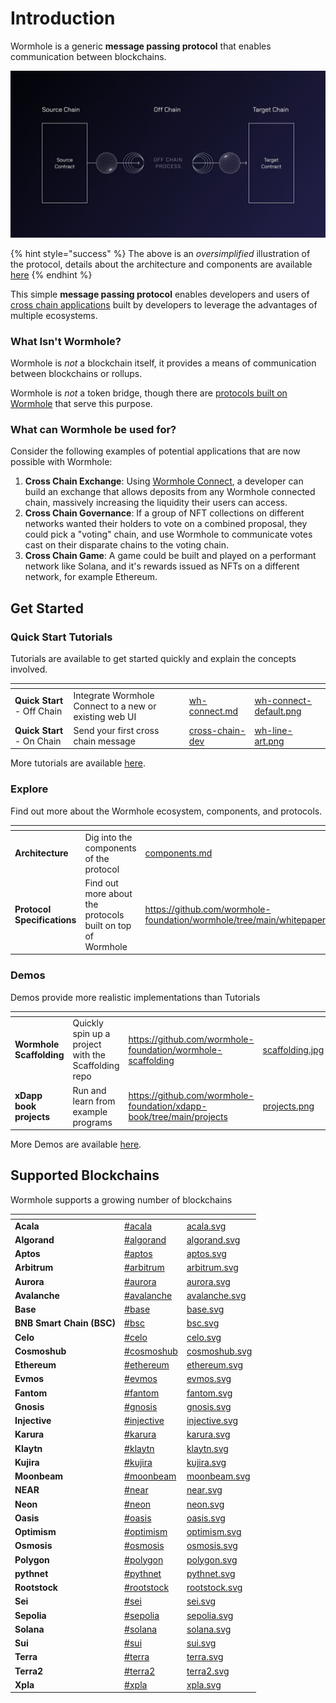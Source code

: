 # Introduction

Wormhole is a generic **message passing protocol** that enables communication between blockchains.

![Overview](.gitbook/assets/oversimplified.jpg)

{% hint style="success" %}
The above is an _oversimplified_ illustration of the protocol, details about the architecture and components are available [here](explore-wormhole/components.md)
{% endhint %}

This simple **message passing protocol** enables developers and users of [cross chain applications](reference/glossary.md#xdapps) built by developers to leverage the advantages of multiple ecosystems.

### What Isn't Wormhole?

Wormhole is _not_ a blockchain itself, it provides a means of communication between blockchains or rollups.

Wormhole is _not_ a token bridge, though there are [protocols built on Wormhole](https://www.portalbridge.com/#/transfer) that serve this purpose.

### What can Wormhole be used for?

Consider the following examples of potential applications that are now possible with Wormhole:

1. **Cross Chain Exchange**: Using [Wormhole Connect](quick-start/wh-connect.md), a developer can build an exchange that allows deposits from any Wormhole connected chain, massively increasing the liquidity their users can access.
2. **Cross Chain Governance**: If a group of NFT collections on different networks wanted their holders to vote on a combined proposal, they could pick a "voting" chain, and use Wormhole to communicate votes cast on their disparate chains to the voting chain.
3. **Cross Chain Game**: A game could be built and played on a performant network like Solana, and it's rewards issued as NFTs on a different network, for example Ethereum.

## Get Started

### Quick Start Tutorials

Tutorials are available to get started quickly and explain the concepts involved.

<table data-card-size="large" data-view="cards" data-full-width="false"><thead><tr><th></th><th></th><th data-hidden data-card-target data-type="content-ref"></th><th data-hidden data-card-cover data-type="files"></th></tr></thead><tbody><tr><td><strong>Quick Start</strong> - Off Chain</td><td>Integrate Wormhole Connect to a new or existing web UI</td><td><a href="quick-start/wh-connect.md">wh-connect.md</a></td><td><a href=".gitbook/assets/wh-connect-default.png">wh-connect-default.png</a></td></tr><tr><td><strong>Quick Start</strong> - On Chain</td><td>Send your first cross chain message</td><td><a href="quick-start/cross-chain-dev/">cross-chain-dev</a></td><td><a href=".gitbook/assets/wh-line-art.png">wh-line-art.png</a></td></tr></tbody></table>

More tutorials are available [here](quick-start/tutorials/).

### Explore

Find out more about the Wormhole ecosystem, components, and protocols.

<table data-card-size="large" data-view="cards" data-full-width="false"><thead><tr><th></th><th></th><th data-hidden data-card-target data-type="content-ref"></th><th data-hidden data-card-cover data-type="files"></th></tr></thead><tbody><tr><td><strong>Architecture</strong></td><td>Dig into the components of the protocol</td><td><a href="explore-wormhole/components.md">components.md</a></td><td><a href=".gitbook/assets/detailed-flow.jpg">detailed-flow.jpg</a></td></tr><tr><td><strong>Protocol Specifications</strong></td><td>Find out more about the protocols built on top of Wormhole</td><td><a href="https://github.com/wormhole-foundation/wormhole/tree/main/whitepapers">https://github.com/wormhole-foundation/wormhole/tree/main/whitepapers</a></td><td><a href=".gitbook/assets/protocols.png">protocols.png</a></td></tr></tbody></table>

### Demos

Demos provide more realistic implementations than Tutorials

<table data-card-size="large" data-view="cards" data-full-width="false"><thead><tr><th></th><th></th><th data-hidden data-card-target data-type="content-ref"></th><th data-hidden data-card-cover data-type="files"></th></tr></thead><tbody><tr><td><strong>Wormhole Scaffolding</strong></td><td>Quickly spin up a project with the Scaffolding repo</td><td><a href="https://github.com/wormhole-foundation/wormhole-scaffolding">https://github.com/wormhole-foundation/wormhole-scaffolding</a></td><td><a href=".gitbook/assets/scaffolding.jpg">scaffolding.jpg</a></td></tr><tr><td><strong>xDapp book projects</strong></td><td>Run and learn from example programs</td><td><a href="https://github.com/wormhole-foundation/xdapp-book/tree/main/projects">https://github.com/wormhole-foundation/xdapp-book/tree/main/projects</a></td><td><a href=".gitbook/assets/projects.png">projects.png</a></td></tr></tbody></table>

More Demos are available [here](quick-start/demos.md).

## Supported Blockchains

Wormhole supports a growing number of blockchains

<table data-view="cards" data-full-width="false"><thead><tr><th></th><th data-hidden data-card-target data-type="content-ref"></th><th data-hidden data-card-cover data-type="files"></th></tr></thead><tbody><tr><td><strong>Acala</strong></td><td><a href="blockchain-environments/evm/#acala">#acala</a></td><td><a href=".gitbook/assets/acala.svg">acala.svg</a></td></tr><tr><td><strong>Algorand</strong></td><td><a href="blockchain-environments/algorand.md#algorand">#algorand</a></td><td><a href=".gitbook/assets/algorand.svg">algorand.svg</a></td></tr><tr><td><strong>Aptos</strong></td><td><a href="blockchain-environments/aptos.md#aptos">#aptos</a></td><td><a href=".gitbook/assets/aptos.svg">aptos.svg</a></td></tr><tr><td><strong>Arbitrum</strong></td><td><a href="blockchain-environments/evm/#arbitrum">#arbitrum</a></td><td><a href=".gitbook/assets/arbitrum.svg">arbitrum.svg</a></td></tr><tr><td><strong>Aurora</strong></td><td><a href="blockchain-environments/evm/#aurora">#aurora</a></td><td><a href=".gitbook/assets/aurora.svg">aurora.svg</a></td></tr><tr><td><strong>Avalanche</strong></td><td><a href="blockchain-environments/evm/#avalanche">#avalanche</a></td><td><a href=".gitbook/assets/avalanche.svg">avalanche.svg</a></td></tr><tr><td><strong>Base</strong></td><td><a href="blockchain-environments/evm/#base">#base</a></td><td><a href=".gitbook/assets/base.svg">base.svg</a></td></tr><tr><td><strong>BNB Smart Chain (BSC)</strong></td><td><a href="blockchain-environments/evm/#bsc">#bsc</a></td><td><a href=".gitbook/assets/bsc.svg">bsc.svg</a></td></tr><tr><td><strong>Celo</strong></td><td><a href="blockchain-environments/evm/#celo">#celo</a></td><td><a href=".gitbook/assets/celo.svg">celo.svg</a></td></tr><tr><td><strong>Cosmoshub</strong></td><td><a href="blockchain-environments/cosmwasm.md#cosmoshub">#cosmoshub</a></td><td><a href=".gitbook/assets/cosmoshub.svg">cosmoshub.svg</a></td></tr><tr><td><strong>Ethereum</strong></td><td><a href="blockchain-environments/evm/#ethereum">#ethereum</a></td><td><a href=".gitbook/assets/ethereum.svg">ethereum.svg</a></td></tr><tr><td><strong>Evmos</strong></td><td><a href="blockchain-environments/cosmwasm.md#evmos">#evmos</a></td><td><a href=".gitbook/assets/evmos.svg">evmos.svg</a></td></tr><tr><td><strong>Fantom</strong></td><td><a href="blockchain-environments/evm/#fantom">#fantom</a></td><td><a href=".gitbook/assets/fantom.svg">fantom.svg</a></td></tr><tr><td><strong>Gnosis</strong></td><td><a href="blockchain-environments/evm/#gnosis">#gnosis</a></td><td><a href=".gitbook/assets/gnosis.svg">gnosis.svg</a></td></tr><tr><td><strong>Injective</strong></td><td><a href="blockchain-environments/cosmwasm.md#injective">#injective</a></td><td><a href=".gitbook/assets/injective.svg">injective.svg</a></td></tr><tr><td><strong>Karura</strong></td><td><a href="blockchain-environments/evm/#karura">#karura</a></td><td><a href=".gitbook/assets/karura.svg">karura.svg</a></td></tr><tr><td><strong>Klaytn</strong></td><td><a href="blockchain-environments/evm/#klaytn">#klaytn</a></td><td><a href=".gitbook/assets/klaytn.svg">klaytn.svg</a></td></tr><tr><td><strong>Kujira</strong></td><td><a href="blockchain-environments/cosmwasm.md#kujira">#kujira</a></td><td><a href=".gitbook/assets/kujira.svg">kujira.svg</a></td></tr><tr><td><strong>Moonbeam</strong></td><td><a href="blockchain-environments/evm/#moonbeam">#moonbeam</a></td><td><a href=".gitbook/assets/moonbeam.svg">moonbeam.svg</a></td></tr><tr><td><strong>NEAR</strong></td><td><a href="blockchain-environments/near.md#near">#near</a></td><td><a href=".gitbook/assets/near.svg">near.svg</a></td></tr><tr><td><strong>Neon</strong></td><td><a href="blockchain-environments/evm/#neon">#neon</a></td><td><a href=".gitbook/assets/neon.svg">neon.svg</a></td></tr><tr><td><strong>Oasis</strong></td><td><a href="blockchain-environments/evm/#oasis">#oasis</a></td><td><a href=".gitbook/assets/oasis.svg">oasis.svg</a></td></tr><tr><td><strong>Optimism</strong></td><td><a href="blockchain-environments/evm/#optimism">#optimism</a></td><td><a href=".gitbook/assets/optimism.svg">optimism.svg</a></td></tr><tr><td><strong>Osmosis</strong></td><td><a href="blockchain-environments/cosmwasm.md#osmosis">#osmosis</a></td><td><a href=".gitbook/assets/osmosis.svg">osmosis.svg</a></td></tr><tr><td><strong>Polygon</strong></td><td><a href="blockchain-environments/evm/#polygon">#polygon</a></td><td><a href=".gitbook/assets/polygon.svg">polygon.svg</a></td></tr><tr><td><strong>pythnet</strong></td><td><a href="blockchain-environments/solana.md#pythnet">#pythnet</a></td><td><a href=".gitbook/assets/pythnet.svg">pythnet.svg</a></td></tr><tr><td><strong>Rootstock</strong></td><td><a href="blockchain-environments/evm/#rootstock">#rootstock</a></td><td><a href=".gitbook/assets/rootstock.svg">rootstock.svg</a></td></tr><tr><td><strong>Sei</strong></td><td><a href="blockchain-environments/cosmwasm.md#sei">#sei</a></td><td><a href=".gitbook/assets/sei.svg">sei.svg</a></td></tr><tr><td><strong>Sepolia</strong></td><td><a href="blockchain-environments/evm/#sepolia">#sepolia</a></td><td><a href=".gitbook/assets/sepolia.svg">sepolia.svg</a></td></tr><tr><td><strong>Solana</strong></td><td><a href="blockchain-environments/solana.md#solana">#solana</a></td><td><a href=".gitbook/assets/solana.svg">solana.svg</a></td></tr><tr><td><strong>Sui</strong></td><td><a href="blockchain-environments/sui.md#sui">#sui</a></td><td><a href=".gitbook/assets/sui.svg">sui.svg</a></td></tr><tr><td><strong>Terra</strong></td><td><a href="blockchain-environments/cosmwasm.md#terra">#terra</a></td><td><a href=".gitbook/assets/terra.svg">terra.svg</a></td></tr><tr><td><strong>Terra2</strong></td><td><a href="blockchain-environments/cosmwasm.md#terra2">#terra2</a></td><td><a href=".gitbook/assets/terra2.svg">terra2.svg</a></td></tr><tr><td><strong>Xpla</strong></td><td><a href="blockchain-environments/cosmwasm.md#xpla">#xpla</a></td><td><a href=".gitbook/assets/xpla.svg">xpla.svg</a></td></tr></tbody></table>

